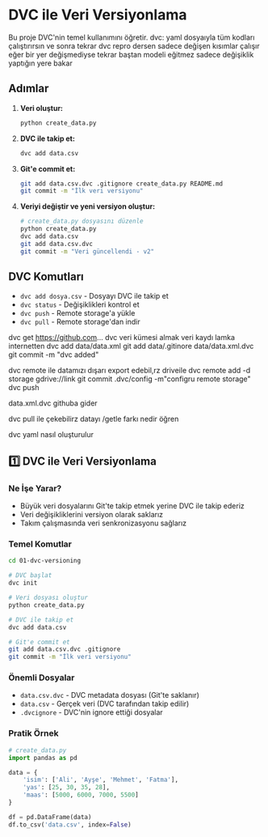 
# DVC ile Veri Versiyonlama

Bu proje DVC'nin temel kullanımını öğretir.
dvc: yaml dosyaıyla tüm kodları çalıştırırsın ve sonra tekrar dvc repro dersen sadece değişen kısımlar çalışır eğer bir yer değişmediyse tekrar baştan modeli eğitmez
sadece değişiklik yaptığın yere bakar

## Adımlar

1. **Veri oluştur:**
   ```bash
   python create_data.py
   ```

2. **DVC ile takip et:**
   ```bash
   dvc add data.csv
   ```

3. **Git'e commit et:**
   ```bash
   git add data.csv.dvc .gitignore create_data.py README.md
   git commit -m "İlk veri versiyonu"
   ```

4. **Veriyi değiştir ve yeni versiyon oluştur:**
   ```bash
   # create_data.py dosyasını düzenle
   python create_data.py
   dvc add data.csv
   git add data.csv.dvc
   git commit -m "Veri güncellendi - v2"
   ```

## DVC Komutları

- `dvc add dosya.csv` - Dosyayı DVC ile takip et
- `dvc status` - Değişiklikleri kontrol et
- `dvc push` - Remote storage'a yükle
- `dvc pull` - Remote storage'dan indir

dvc get https://github.com... dvc veri kümesi almak veri  kaydı lamka internetten
 dvc add data/data.xml
 git add data/.gitinore data/data.xml.dvc
 git commit -m "dvc added"

 dvc remote ile datamızı dışarı export edebil,rz
 driveile
 dvc remote add  -d storage gdrive://link
 git commit .dvc/config -m"configru remote storage"
dvc push

data.xml.dvc githuba gider


dvc pull ile çekebilirz datayı /getle farkı nedir öğren


dvc yaml nasıl oluşturulur


## 1️⃣ DVC ile Veri Versiyonlama

### Ne İşe Yarar?
- Büyük veri dosyalarını Git'te takip etmek yerine DVC ile takip ederiz
- Veri değişikliklerini versiyon olarak saklarız
- Takım çalışmasında veri senkronizasyonu sağlarız

### Temel Komutlar
```bash
cd 01-dvc-versioning

# DVC başlat
dvc init

# Veri dosyası oluştur
python create_data.py

# DVC ile takip et
dvc add data.csv

# Git'e commit et
git add data.csv.dvc .gitignore
git commit -m "İlk veri versiyonu"
```

### Önemli Dosyalar
- `data.csv.dvc` - DVC metadata dosyası (Git'te saklanır)
- `data.csv` - Gerçek veri (DVC tarafından takip edilir)
- `.dvcignore` - DVC'nin ignore ettiği dosyalar

### Pratik Örnek
```python
# create_data.py
import pandas as pd

data = {
    'isim': ['Ali', 'Ayşe', 'Mehmet', 'Fatma'],
    'yas': [25, 30, 35, 28],
    'maas': [5000, 6000, 7000, 5500]
}

df = pd.DataFrame(data)
df.to_csv('data.csv', index=False)
```
